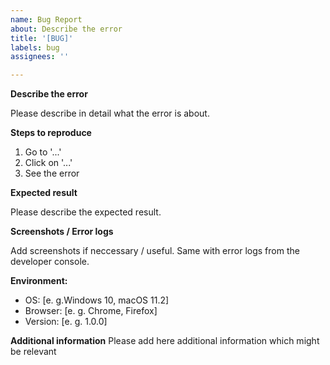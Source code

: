 ```yaml
---
name: Bug Report
about: Describe the error
title: '[BUG]'
labels: bug
assignees: ''

---
```


**Describe the error**

Please describe in detail what the error is about.


**Steps to reproduce**
1. Go to '...'
2. Click on '...'
3. See the error


**Expected result**

Please describe the expected result.


**Screenshots / Error logs**

Add screenshots if neccessary / useful. Same with error logs from the developer console.


**Environment:**
- OS: [e. g.Windows 10, macOS 11.2]
- Browser: [e. g. Chrome, Firefox]
- Version: [e. g. 1.0.0]


**Additional information**
Please add here additional information which might be relevant
